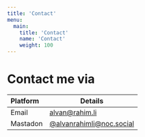 ```yaml
---
title: 'Contact'
menu:
  main:
    title: 'Contact'
    name: 'Contact'
    weight: 100
---
```


# Contact me via

| Platform | Details                                                      |
| :------- | ------------------------------------------------------------ |
| Email    | [alvan@rahim.li](mailto:alvan+blog@rahim.li "Mail to me")    |
| Mastadon | [@alvanrahimli@noc.social](https://noc.social/@alvanrahimli "Mastodon handle") |

